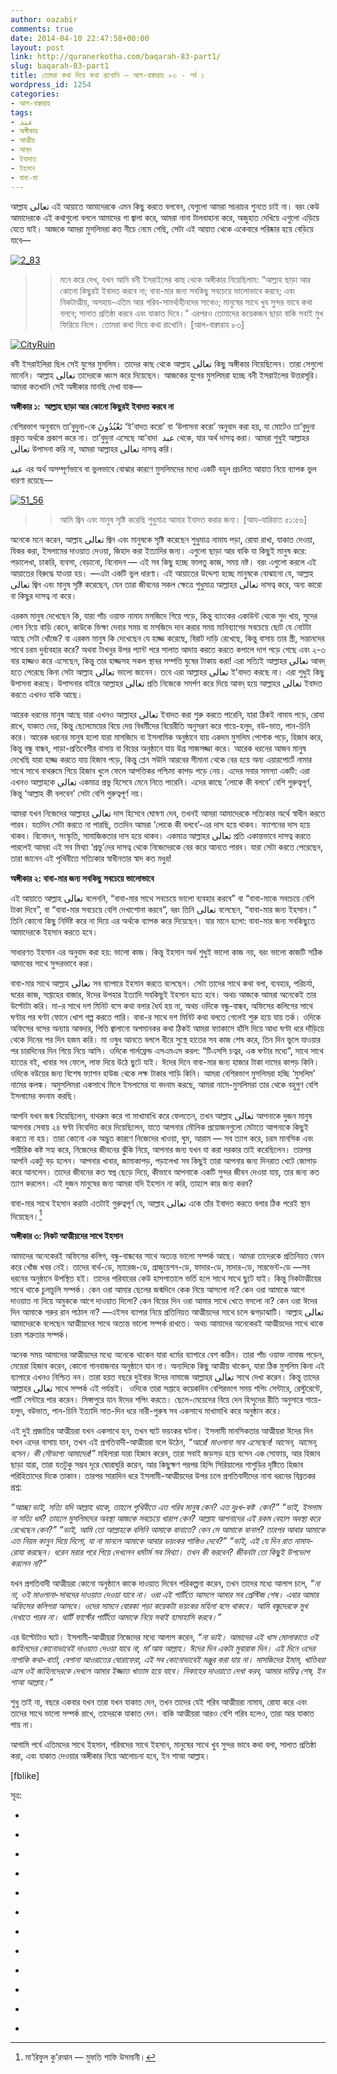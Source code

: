 ```yaml
---
author: oazabir
comments: true
date: 2014-04-10 22:47:58+00:00
layout: post
link: http://quranerkotha.com/baqarah-83-part1/
slug: baqarah-83-part1
title: তোমরা কথা দিয়ে কথা রাখোনি — আল-বাক্বারাহ ৮৩ - পর্ব ১
wordpress_id: 1254
categories:
- আল-বাক্বারাহ
tags:
- عبد
- অঙ্গীকার
- আত্মীয়
- আব্‌দ
- ইবাদাত
- ইহসান
- বাবা-মা
---
```


আল্লাহ تعالى এই আয়াতে আমাদেরকে এমন কিছু করতে বলবেন, যেগুলো আমরা সচরাচর শুনতে চাই না। বরং কেউ আমাদেরকে এই কথাগুলো বললে আমাদের গা জ্বালা করে, আমরা নানা টালবাহানা করে, অজুহাত দেখিয়ে এগুলো এড়িয়ে যেতে যাই। আজকে আমরা মুসলিমরা কত নীচে নেমে গেছি, সেটা এই আয়াত থেকে একেবারে পরিষ্কার হয়ে বেড়িয়ে যাবে—




[![2_83](http://quranerkotha.com/wp-content/uploads/2014/04/2_83.png)](http://quranerkotha.com/wp-content/uploads/2014/04/2_83.png)





<blockquote>

> 
> মনে করে দেখ, যখন আমি বনী ইসরাইলের কাছ থেকে অঙ্গীকার নিয়েছিলাম: “আল্লাহ ছাড়া আর কোনো কিছুরই ইবাদত করবে না; বাবা-মার জন্য সবকিছু সবচেয়ে ভালোভাবে করবে; এবং নিকটাত্মীয়, অসহায়-এতিম আর গরিব-সামর্থ্যহীনদের সাথেও; মানুষের সাথে খুব সুন্দর ভাবে কথা বলবে; সালাত প্রতিষ্ঠা করবে এবং যাকাত দিবে।” এরপরও তোমাদের কয়েকজন ছাড়া বাকি সবাই মুখ ফিরিয়ে নিলে। তোমরা কথা দিয়ে কথা রাখোনি। [আল-বাক্বারাহ ৮৩]
> 
> 
</blockquote>




[![CityRuin](http://quranerkotha.com/wp-content/uploads/2014/04/CityRuin.jpg)](http://quranerkotha.com/wp-content/uploads/2014/04/CityRuin.jpg)




বনী ইসরাইলিরা ছিল সেই যুগের মুসলিম। তাদের কাছ থেকে আল্লাহ تعالى কিছু অঙ্গীকার নিয়েছিলেন। তারা সেগুলো মানেনি। আল্লাহ تعالى তাদেরকে ধ্বংস করে দিয়েছেন। আজকের যুগের মুসলিমরা হচ্ছে বনী ইসরাইলের উত্তরসূরি। আমরা কতখানি সেই অঙ্গীকার মানছি দেখা যাক—<!-- more -->




**অঙ্গীকার ১:  আল্লাহ ছাড়া আর কোনো কিছুরই ইবাদত করবে না**




বেশিরভাগ অনুবাদে তা’বুদুনা-কে تَعْبُدُونَ ‘ই’বাদত করো’ বা ‘উপাসনা করো’ অনুবাদ করা হয়, যা মোটেও তা’বুদুনা প্রকৃত অর্থকে প্রকাশ করে না। তা’বুদুনা এসেছে আ’বাদা  عبد থেকে, যার অর্থ দাসত্ব করা। আমরা শুধুই আল্লাহর تعالى উপাসনা করি না, আমরা আল্লাহর تعالى দাসত্ব করি।
[^^১]: এমনটি নয় যে, আমরা পাঁচ ওয়াক্ত নামায পড়লাম, রোযা রাখলাম, যাকাত দিলাম—ব্যাস, আল্লাহর تعالى সাথে আমাদের সম্পর্ক শেষ, এরপর আমি যা খুশি তাই করতে পারি। বরং আমরা সবসময় আল্লাহর দাস। ঘুম থেকে ওঠার পর থেকে ঘুমোতে যাওয়া পর্যন্ত প্রতিটা কাজে, প্রতিটা কথায় আমাদের মনে রাখতে হবে—আমরা আল্লাহর تعالى দাস এবং আমরা যে কাজটা করছি, যে কথাগুলো বলছি, তাতে আমাদের প্রভু সম্মতি দেবেন কি না এবং প্রভুর কাছে আমি জবাব দিতে পারব কি না।




عبد এর অর্থ অসম্পূর্ণভাবে বা ভুলভাবে বোঝার কারণে মুসলিমদের মধ্যে একটি বহুল প্রচলিত আয়াত নিয়ে ব্যাপক ভুল ধারণা রয়েছে—




[![51_56](http://quranerkotha.com/wp-content/uploads/2014/04/51_56.png)](http://quranerkotha.com/wp-content/uploads/2014/04/51_56.png)





<blockquote>

> 
> আমি জ্বিন এবং মানুষ সৃষ্টি করেছি শুধুমাত্র আমার ইবাদত করার জন্য। [আয-যারিয়াত ৫১:৫৬]
> 
> 
</blockquote>




অনেকে মনে করেন, আল্লাহ تعالى জ্বিন এবং মানুষকে সৃষ্টি করেছেন শুধুমাত্র নামায পড়া, রোযা রাখা, যাকাত দেওয়া, যিকর করা, ইসলামের দাওয়াত দেওয়া, জিহাদ করা ইত্যাদির জন্য। এগুলো ছাড়া আর বাকি যা কিছুই মানুষ করে: পড়ালেখা, চাকরি, ব্যবসা, বেড়ানো, বিনোদন — এই সব কিছু হচ্ছে ফালতু কাজ, সময় নষ্ট। বরং এগুলো করলে এই আয়াতের বিরুদ্ধে যাওয়া হয়। —এটা একটি ভুল ধারণা। এই আয়াতের উদ্দেশ্য হচ্ছে মানুষকে বোঝানো যে, আল্লাহ تعالى জ্বিন এবং মানুষ সৃষ্টি করেছেন, যেন তারা জীবনের সকল ক্ষেত্রে শুধুমাত্র আল্লাহর تعالى দাসত্ব করে, অন্য কারো বা কিছুর দাসত্ব না করে।




এরকম মানুষ দেখেছেন কি, যারা পাঁচ ওয়াক্ত নামায মসজিদে গিয়ে পড়ে, কিন্তু ব্যাংকের একাউন্ট থেকে সুদ খায়, সুদের লোন নিয়ে বাড়ি কেনে, কাউকে ভিক্ষা দেবার সময় বা মসজিদে দান করার সময় মানিব্যাগের সবচেয়ে ছোট যে নোটটা আছে সেটা খোঁজে? বা এরকম মানুষ কি দেখেছেন যে হাজ্জ করেছে, বিরাট দাড়ি রেখেছে, কিন্তু বাসায় তার স্ত্রী, সন্তানদের সাথে চরম দুর্ব্যবহার করে? অথবা টাখনুর উপর প্যান্ট পরে সালাত আদায় করতে করতে কপালে দাগ পড়ে গেছে এবং ২-৩ বার হাজ্জও করে এসেছেন, কিন্তু তার হাজ্জসহ সকল স্থাবর সম্পত্তি ঘুষের টাকায় করা! এরা সত্যিই আল্লাহর تعالى আবদ্‌ হতে পেরেছে কিনা সেটা আল্লাহ تعالى ভালো জানেন। তবে এরা আল্লাহর تعالى ই’বাদত করছে না। এরা শুধুই কিছু উপাসনা করছে। উপাসনার বাইরে আল্লাহর تعالى প্রতি নিজেকে সমর্পণ করে দিয়ে আবদ্‌ হয়ে আল্লাহর تعالى ইবাদত করতে এখনও বাকি আছে।




আরেক ধরনের মানুষ আছে যারা এখনও আল্লাহর تعالى ইবাদত করা শুরু করতে পারেনি, যারা ঠিকই নামায পড়ে, রোযা রাখে, যাকাত দেয়, কিন্তু ছেলেমেয়ের বিয়ে দেয় বিধর্মীদের বিয়েরীতি অনুসরণ করে গায়ে-হলুদ, বউ-ভাত, পান-চিনি করে। আরেক ধরনের মানুষ হলো যারা মাসজিদে বা ইসলামিক অনুষ্ঠানে যায় একদম মুসলিম পোশাক পড়ে, হিজাব করে, কিন্তু বন্ধু বান্ধব, পাড়া-প্রতিবেশীর বাসায় বা বিয়ের অনুষ্ঠানে যায় উগ্র সাজসজ্জা করে। আরেক ধরনের আজব মানুষ দেখেছি যারা হাজ্জ করতে যায় হিজাব পড়ে, কিন্তু প্লেন সউদি আরবের সীমানা থেকে বের হয়ে অন্য এয়ারপোর্টে নামার সাথে সাথে বাথরুমে গিয়ে হিজাব খুলে ফেলে আপত্তিকর পশ্চিমা কাপড় পড়ে নেয়। এদের সবার সমস্যা একটি: এরা এখনও আল্লাহকে تعالى একমাত্র প্রভু হিসেবে মেনে নিতে পারেনি। এদের কাছে ‘লোকে কী বলবে’ বেশি গুরুত্বপূর্ণ, কিন্তু ‘আল্লাহ কী বলবেন’ সেটা বেশি গুরুত্বপূর্ণ নয়।




আমরা যখন নিজেদের আল্লাহর تعالى দাস হিসেবে ঘোষণা দেব, তখনই আমরা আমাদেরকে সত্যিকার অর্থে স্বাধীন করতে পারব। যতদিন সেটা করতে না পারছি, ততদিন আমরা ‘লোকে কী বলবে’-এর দাস হয়ে থাকব। ফ্যাশনের দাস হয়ে থাকব। বিনোদন, সংস্কৃতি, সামাজিকতার দাস হয়ে থাকব। একমাত্র আল্লাহর تعالى প্রতি একান্তভাবে দাসত্ব করতে পারলেই আমরা এই সব মিথ্যা ‘প্রভু’দের দাসত্ব থেকে নিজেদেরকে বের করে আনতে পারব। যারা সেটা করতে পেরেছেন, তারা জানেন এই পৃথিবীতে সত্যিকার স্বাধীনতার স্বাদ কত মধুর!




**অঙ্গীকার ২: বাবা-মার জন্য সবকিছু সবচেয়ে ভালোভাবে**




এই আয়াতে আল্লাহ تعالى বলেননি, “বাবা-মার সাথে সবচেয়ে ভালো ব্যবহার করবে” বা “বাবা-মাকে সবচেয়ে বেশি টাকা দিবে”, বা “বাবা-মার সবচেয়ে বেশি দেখাশোনা করবে”, বরং তিনি تعالى বলেছেন, “বাবা-মার জন্য ইহসান।” তিনি কোনো কিছু নির্দিষ্ট করে না দিয়ে এর অর্থকে ব্যাপক করে দিয়েছেন। যার মানে হলো: বাবা-মার জন্য সবকিছুতে আমাদেরকে ইহসান করতে হবে।




সাধারণত ইহসান এর অনুবাদ করা হয়: ভালো কাজ। কিন্তু ইহসান অর্থ শুধুই ভালো কাজ নয়, বরং ভালো কাজটি সঠিক আদাবের সাথে সুন্দরভাবে করা।
[^^৪]: যেমন: আপনি একটা ফকিরকে দেখে মানিব্যাগ থেকে সবচেয়ে ছোট ছেড়া নোটটা বের করে তাকে দিতে পারেন। অথবা, আপনি এটিএম মেশিন থেকে তোলা একটা ঝকঝকে নোট তাকে দিতে পারেন এবং দেওয়ার পর তার দিকে তাকিয়ে একটা সুন্দর হাঁসি দিতে পারেন – এটা হবে ইহসান। আপনি আপনার কাজের-মেয়েকে এই ঈদে ফার্মগেটের খোলা বাজার থেকে সস্তায় একটা নতুন জামা কিনে দিতে পারেন। অথবা আপনি তাকে আপনার মেয়ের সাথে শপিং মলে নিয়ে গিয়ে, একই দোকান থেকে দুজনকে একই জামা কিনে দিতে পারেন – এটা হবে ইহসান। যারা ইহসান করে তাদেরকে আল্লাহ تعالى কু’রআনে বহু জায়গায় এত সুন্দর সব পুরস্কারের কথা বলেছেন, যা বুঝলে মুসলিমদের মধ্যে হাতাহাতি লেগে যেত ইহসান করার প্রতিযোগিতা করতে গিয়ে।




বাবা-মার সাথে আল্লাহ تعالى সব ব্যাপারে ইহসান করতে বলেছেন। সেটা তাদের সাথে কথা বলা, ব্যবহার, পরিচর্যা, ঘরের কাজ, সপ্তাহের বাজার, ঈদের উপহার ইত্যাদি সবকিছুই ইহসান হতে হবে। অথচ আজকে আমরা অনেকেই তার উল্টোটা করি। মা-র সাথে দশ মিনিট বসে কথা বলার ধৈর্য হয় না, অথচ ওদিকে বন্ধু-বান্ধব, অফিসের কলিগের সাথে ঘণ্টার পর ঘণ্টা ফোনে খোশ গল্প করতে পারি। বাবা-র সাথে দশ মিনিট কথা বলতে গেলেই শুরু হয়ে যায় তর্ক। ওদিকে অফিসের বসের অন্যায় আবদার, পিত্তি জ্বালানো অপমানকর কথা ঠিকই আমরা ফ্যাকাসে হাঁসি দিয়ে আধা ঘণ্টা ধরে দাঁড়িয়ে থেকে দিনের পর দিন হজম করি। মা ওষুধ আনতে বললে ধীরে সুস্থে হাতের সব কাজ শেষ করে, তিন দিন ভুলে যাওয়ার পর চারদিনের দিন গিয়ে নিয়ে আসি। ওদিকে গার্লফ্রেন্ড এসএমএস করল: “টিএসসি চত্বর, এক ঘণ্টার মধ্যে”, সাথে সাথে হাতের বই, খাবার সব ফেলে, লাফ দিয়ে উঠে ছুটে যাই। ঈদের দিনে বাবা-মার জন্য হাজার টাকা দামের কাপড় কিনি। ওদিকে বউয়ের জন্য বিশেষ ফ্যাশন হাউজ থেকে লক্ষ টাকার শাড়ি কিনি। আমরা বেশিরভাগ মুসলিমরা হচ্ছি ‘মুসলিম’ নামের কলঙ্ক। অমুসলিমরা একসাথে মিলে ইসলামের যা বদনাম করছে, আমরা নামে-মুসলিমরা তার থেকে বহুগুণ বেশি ইসলামের বদনাম করছি।




আপনি যখন জন্ম নিয়েছিলেন, বাথরুম করে গা মাখামাখি করে ফেলতেন, তখন আল্লাহ تعالى আপনাকে দুজন মানুষ আপনার সেবায় ২৪ ঘণ্টা নিবেদিত করে দিয়েছিলেন, যাতে আপনার মৌলিক প্রয়োজনগুলো মেটাতে আপনাকে কিছুই করতে না হয়। তারা কোনো এক অদ্ভুত কারণে নিজেদের খাওয়া, ঘুম, আরাম — সব ত্যাগ করে, চরম মানসিক এবং শারীরিক কষ্ট সহ্য করে, নিজেদের জীবনের ঝুঁকি নিয়ে, আপনার জন্য যখন যা করা দরকার তাই করেছিলেন। তারপর আপনি একটু বড় হলেন। আপনার খাবার, জামাকাপড়, পড়ালেখা সব কিছুই তারা আপনার জন্য দিনরাত খেটে জোগাড় করে আনলেন। তাদের জীবনের কত স্বপ্ন ছেড়ে দিয়ে, কীভাবে আপনাকে একটি সুন্দর জীবন দেওয়া যায়, তার জন্য কত ত্যাগ করলেন। এই দুজন মানুষের জন্য আমরা যদি ইহসান না করি, তাহলে কার জন্য করব?




বাবা-মার সাথে ইহসান করাটা এতটাই গুরুত্বপূর্ণ যে, আল্লাহ تعالى একে তাঁর ইবাদত করতে বলার ঠিক পরেই স্থান দিয়েছেন।[^৪]
[^১১]: এমনকি নামায এবং যাকাতের অঙ্গীকারের আগে। একজন মুসলিমের জন্য তাওহিদের পরেই সবচেয়ে গুরুত্বপূর্ণ দায়িত্ব হচ্ছে বাবা-মা।[^৪]
[^১১]: আমরা যতই ইসলামের দাওয়াতের কাজ করি, দাড়ি রাখি, হিজাব করি, জিহাদ করি, যদি আমাদের বাবা-মা কিয়ামতের দিন আল্লাহর تعالى কাছে আমাদের বিরুদ্ধে কষ্ট নিয়ে অভিযোগ করেন, তাহলে আমরা শেষ!




**অঙ্গীকার ৩: নিকট আত্মীয়দের সাথে ইহসান**




আমাদের অনেকেরই অফিসের কলিগ, বন্ধু-বান্ধবের সাথে অত্যন্ত ভালো সম্পর্ক আছে। আমরা তাদেরকে প্রতিনিয়ত ফোন করে খোঁজ খবর নেই। তাদের বার্থ-ডে, ম্যারেজ-ডে, গ্রাজুয়েশন-ডে, ফাদার-ডে, মাদার-ডে, সারভেন্ট-ডে —সব ধরনের অনুষ্ঠানে উপস্থিত হই। তাদের পরিবারের কেউ হাসপাতালে ভর্তি হলে সাথে সাথে ছুটে যাই। কিন্তু নিকটাত্মীয়ের সাথে থাকে চুলাচুলি সম্পর্ক। কেন ওরা আমার ছেলের জন্মদিনে কেক নিয়ে আসলো না? কেন ওরা আমাকে আগে দাওয়াত না দিয়ে অমুককে আগে দাওয়াত দিলো? কেন বিয়ের দিন ওরা আমার সাথে খেতে বসলো না? কেন ওরা ঈদের দিন আমাকে গরুর রান পাঠাল না? —এইসব ব্যাপার নিয়ে প্রতিনিয়ত আত্মীয়দের সাথে চলে ঝগড়াঝাটি। আল্লাহ تعالى আমাদেরকে বলেছেন আত্মীয়দের সাথে অত্যন্ত ভালো সম্পর্ক রাখতে। অথচ আমাদের অনেকেরই আত্মীয়দের সাথে থাকে চরম শত্রুতার সম্পর্ক।




অনেক সময় আমাদের আত্মীয়দের মধ্যে অনেকে থাকেন যারা ধর্মের ব্যাপারে বেশ কঠিন। তারা পাঁচ ওয়াক্ত নামাজ পড়েন, মেয়েরা হিজাব করেন, কোনো গানবাজনার অনুষ্ঠানে যান না। অন্যদিকে কিছু আত্মীয় থাকেন, যারা ঠিক মুসলিম কিনা এই ব্যাপারে এখনও নিশ্চিত নন। তারা হয়ত বছরে দুইবার ঈদের নামাজে আল্লাহর تعالى সাথে দেখা করেন। কিন্তু তাদের আল্লাহর تعالى সাথে সম্পর্ক এই পর্যন্তই।  ওদিকে তারা সপ্তাহে কয়েকদিন বেশিরভাগ সময় শপিং সেন্টারে, রেস্টুরেন্টে, পার্টি সেন্টারে পার করেন। সিঙ্গাপুরে যান ঈদের শপিং করতে। ছেলে-মেয়েদের বিয়ে দেন হিন্দুদের রীতি অনুসারে গায়ে-হলুদ, বউভাত, পান-চিনি ইত্যাদি সাত-দিন ধরে নারী-পুরুষ সব একসাথে মাখামাখি করে অনুষ্ঠান করে।




এই দুই প্রজাতির আত্মীয়রা যখন একসাথে হন, তখন ঘটে ভয়ংকর ঘটনা। ইসলামী মানসিকতার আত্মীয়রা ঈদের দিন যখন এদের বাসায় যান, তখন এই প্রগতিবাদী-আত্মীয়রা বলে উঠেন, _“আরে! মাওলানা সাব এসেছেন! আসেন, আসেন, বসেন। কী সৌভাগ্য আমাদের!”_ মহিলারা যারা হিজাব করেন, তারা সবাই জড়সড় হয়ে বসেন এক সোফায়, আর হিজাব ছাড়া যারা, তারা যতটুকু সম্ভব দূরে ঘোরাঘুরি করেন, আর কিছুক্ষণ পরপর হিন্দি সিরিয়ালের শাশুড়ির দৃষ্টিতে হিজাব পরিহিতাদের দিকে তাকান। তারপর সারাদিন ধরে ইসলামী-আত্মীয়দের উপর চলে প্রগতিবাদীদের নানা ধরনের বিব্রতকর প্রশ্ন:




_“আচ্ছা ভাই, সত্যি যদি আল্লাহ থাকে, তাহলে পৃথিবীতে এত গরিব মানুষ কেন? এত দুঃখ-কষ্ট  কেন?”_
_“ভাই, ইসলাম না সত্যি ধর্ম? তাহলে মুসলিমদের অবস্থা আজকে সবচেয়ে খারাপ কেন? আল্লাহ আপনাদের এই রকম বেহাল অবস্থা করে রেখেছেন কেন?”_
_“ভাই, আমি তো আল্লাহকে বলিনি আমাকে বানাতে? কেন সে আমাকে বানাল? তারপর আবার আমাকে এত নিয়ম কানুন দিয়ে দিলো, যা না মানলে আমাকে আবার ভয়ংকর শাস্তিও দেবে?”_
_“ভাই, এই যে দিন রাত নামায-রোযা করছেন। ধরেন মরার পরে গিয়ে দেখলেন ধর্মটর্ম সব মিথ্যা। তখন কী করবেন? জীবনটা তো কিছুই উপভোগ করলেন না?”_




যখন প্রগতিবাদী আত্মীয়রা কোনো অনুষ্ঠানে কাকে দাওয়াত দিবেন পরিকল্পনা করেন, তখন তাদের মধ্যে আলাপ চলে, _“না না, ওই মাওলানা-সাবদের দাওয়াত দেওয়া যাবে না। ওরা এই পার্টিতে আসলে আমার সব প্রেস্টিজ শেষ। এবার আমার অফিসের কলিগরা আসবে। ওদের সামনে বোরকা পড়া কয়েকটা ভয়ংকর মহিলা বসে থাকবে। আমি বন্ধুদেরকে মুখ দেখাতে পারব না। থার্টি ফার্স্টের পার্টিতে আমাকে নিয়ে সবাই হাসাহাসি করবে।”_




এর উল্টোটাও ঘটে। ইসলামী-আত্মীয়রা নিজেদের মধ্যে আলাপ করেন, _“না ভাই। আমাদের এই খাস মোলাকাতে ওই জাহিলদের কোনোভাবেই দাওয়াত দেওয়া যাবে না, মা’আয আল্লাহ। ঈদের দিন একটা মুবারাক দিন। এই দিনে ওদের নাপাকি কথা-বার্তা, বেগানা আওরাতের ঘোরাফেরা, এই সব কোনোভাবেই মঞ্জুর করা যায় না। মাসজিদের ইমাম, খাতিবরা এসে ওই জাহিলদেরকে দেখলে আমার ইজ্জাত খাতাম হয়ে যাবে। নিকাহের দাওয়াতে দেখা করব, আমার দায়িত্ব শেষ, ইন শাআ আল্লাহ।”_




শুধু তাই না, বছরে একবার যখন তারা যখন যাকাত দেন, তখন তাদের যেই গরিব আত্মীয়রা নামায, রোযা করে এবং তাদের সাথে ভালো সম্পর্ক রাখে, তাদেরকে যাকাত দেন। বাকি আত্মীয়রা আরও বেশি গরিব হলেও, তারা আর যাকাত পায় না।




আগামি পর্বে এতিমদের সাথে ইহসান, গরিবদের সাথে ইহসান, মানুষের সাথে খুব সুন্দর ভাবে কথা বলা, সালাত প্রতিষ্ঠা করা, এবং যাকাত দেওয়ার অঙ্গীকার নিয়ে আলোচনা হবে, ইন শাআ আল্লাহ।




[fblike]




সূত্র:






	
  * 
[^১]: নওমান আলি খানের সূরা বাকারাহ এর উপর লেকচার।

	
  * 
[^২]: ম্যাসেজ অফ দা কু’রআন — মুহাম্মাদ আসাদ।

	
  * 
[^৩]: তাফহিমুল কু’রআন — মাওলানা মাওদুদি।

	
  * 
[^৪]: মা’রিফুল কু’রআন — মুফতি শাফি উসমানী।

	
  * 
[^৫]: মুহাম্মাদ মোহার আলি — A Word for Word Meaning of The Quran

	
  * 
[^৬]: সৈয়দ কুতব — In the Shade of the Quran

	
  * 
[^৭]: তাদাব্বুরে কু’রআন — আমিন আহসান ইসলাহি।

	
  * 
[^৮]: তাফসিরে তাওযীহুল কু’রআন — মুফতি তাক্বি উসমানী।

	
  * 
[^৯]: বায়ান আল কু’রআন — ড: ইসরার আহমেদ।

	
  * 
[^১০]: তাফসীর উল কু'রআন — মাওলানা আব্দুল মাজিদ দারিয়াবাদি।

	
  * 
[^১১]: কু'রআন তাফসীর — আব্দুর রাহিম আস-সারানবি।

	
  * 
[^১২]: আত-তাবারি-এর তাফসীরের অনুবাদ।


